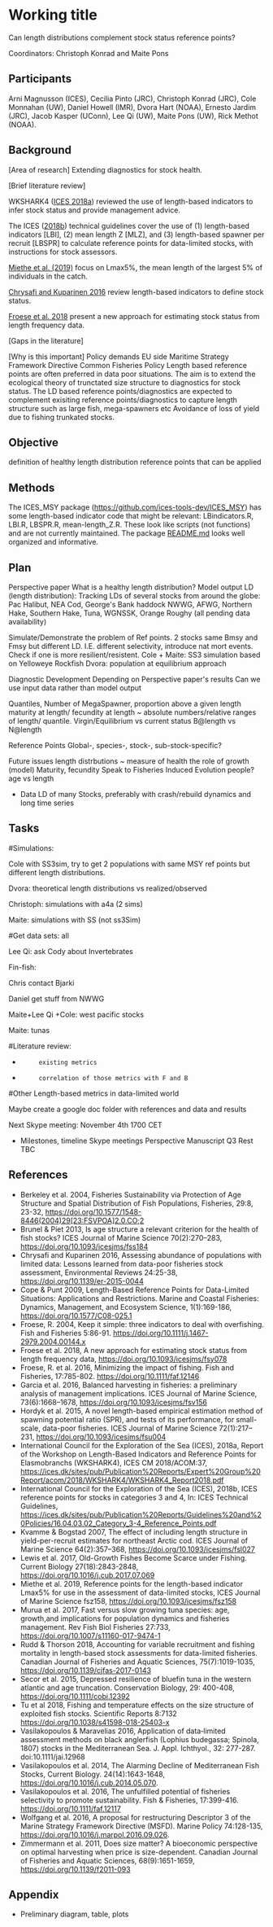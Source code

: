 # Working title
Can length distributions complement stock status reference points?

Coordinators: Christoph Konrad and Maite Pons

## Participants

Arni Magnusson (ICES),
Cecilia Pinto (JRC),
Christoph Konrad (JRC),
Cole Monnahan (UW),
Daniel Howell (IMR),
Dvora Hart (NOAA),
Ernesto Jardim (JRC),
Jacob Kasper (UConn),
Lee Qi (UW),
Maite Pons (UW),
Rick Methot (NOAA).


## Background

[Area of research]
Extending diagnostics for stock health.

[Brief literature review]

WKSHARK4 ([ICES 2018a](https://ices.dk/sites/pub/Publication%20Reports/Expert%20Group%20Report/acom/2018/WKSHARK4/WKSHARK4_Report2018.pdf)) reviewed the use of length-based indicators to infer stock status and provide management advice.

The ICES ([2018b](https://ices.dk/sites/pub/Publication%20Reports/Guidelines%20and%20Policies/16.04.03.02_Category_3-4_Reference_Points.pdf)) technical guidelines cover the use of (1) length-based indicators [LBI], (2) mean length Z [MLZ], and (3) length-based spawner per recruit [LBSPR] to calculate reference points for data-limited stocks, with instructions for stock assessors.

[Miethe et al. (2019)](https://doi.org/10.1093/icesjms/fsz158) focus on Lmax5%, the mean length of the largest 5% of individuals in the catch.

[Chrysafi and Kuparinen 2016](https://doi.org/10.1139/er-2015-0044) review length-based indicators to define stock status.

[Froese et al. 2018](https://doi.org/10.1093/icesjms/fsy078) present a new approach for estimating stock status from length frequency data.

[Gaps in the literature]

[Why is this important]
Policy demands EU side
 Maritime Strategy Framework Directive
 Common Fisheries Policy
Length based reference points are often preferred in data poor situations.
The aim is to extend the ecological theory of trunctated size structure to diagnostics for stock status. The LD based reference points/diagnostics are expected to complement exisiting reference points/diagnostics to capture length structure such as large fish, mega-spawners etc
Avoidance of loss of yield due to fishing trunkated stocks.


## Objective
definition of healthy length distribution
reference points that can be applied

## Methods
The ICES_MSY package (https://github.com/ices-tools-dev/ICES_MSY) has some length-based indicator code that might be relevant: LBindicators.R, LBI.R, LBSPR.R, mean-length_Z.R. These look like scripts (not functions) and are not currently maintained. The package [README.md](https://github.com/ices-tools-dev/ICES_MSY/blob/master/README.md) looks well organized and informative.

## Plan
Perspective paper
  What is a healthy length distribution?
       Model output LD (length distribution):
            Tracking LDs of several stocks from around the globe:
                        Pac Halibut, NEA Cod, George's Bank haddock
                        NWWG, AFWG, Northern Hake, Southern Hake,
                        Tuna, WGNSSK, Orange Roughy 
                        (all pending data availability)


  Simulate/Demonstrate the problem of Ref points.
      2 stocks same Bmsy and Fmsy but different LD. I.E. different selectivity, introduce nat mort events. Check if one is more resilient/resistent. 
      Cole + Maite: SS3 simulation based on Yelloweye Rockfish
      Dvora: population at equilibrium approach


                
Diagnostic Development
  Depending on Perspective paper's results
  Can we use input data rather than model output

  Quantiles, Number of MegaSpawner, proportion above a given length                    maturity at length/ fecundity at length ~ absolute numbers/relative            ranges of length/ quantile.
  Virgin/Equilibrium vs current status
  B@length vs N@length

Reference Points
  Global-, species-, stock-, sub-stock-specific?
            
Future issues
  length distrbutions ~ measure of health
  the role of growth (model) 
  Maturity, fecundity
  Speak to Fisheries Induced Evolution people?
  age vs length

* Data
  LD of many Stocks, preferably with crash/rebuild dynamics and long time series 


## Tasks
#Simulations:

Cole with SS3sim, try to get 2 populations with same MSY ref points but different length distributions.

Dvora: theoretical length distributions vs realized/observed

Christoph: simulations with a4a (2 sims)

Maite: simulations with SS (not ss3Sim)

#Get data sets: all

Lee Qi: ask Cody about Invertebrates

Fin-fish:

Chris contact Bjarki

Daniel get stuff from NWWG

Maite+Lee Qi +Cole: west pacific stocks

Maite: tunas

#Literature review:

-          existing metrics

-          correlation of those metrics with F and B

#Other
Length-based metrics in data-limited world

Maybe create a google doc folder with references and data and results

Next Skype meeting: November 4th 1700 CET
* Milestones, timeline
  Skype meetings
  Perspective Manuscript Q3
  Rest TBC
  
## References

* Berkeley et al. 2004, Fisheries Sustainability via Protection of Age Structure and Spatial Distribution of Fish Populations, Fisheries, 29:8, 23-32, https://doi.org/10.1577/1548-8446(2004)29[23:FSVPOA]2.0.CO;2 
* Brunel & Piet 2013, Is age structure a relevant criterion for the health of fish stocks? ICES Journal of Marine Science 70(2):270–283, https://doi.org/10.1093/icesjms/fss184
* Chrysafi and Kuparinen 2016, Assessing abundance of populations with limited data: Lessons learned from data-poor fisheries stock assessment, Environmental Reviews 24:25-38, https://doi.org/10.1139/er-2015-0044
* Cope & Punt 2009, Length-Based Reference Points for Data-Limited Situations: Applications and Restrictions. Marine and Coastal Fisheries: Dynamics, Management, and Ecosystem Science, 1(1):169-186, https://doi.org/10.1577/C08-025.1
* Froese, R. 2004, Keep it simple: three indicators to deal with overfishing. Fish and Fisheries 5:86-91.  https://doi.org/10.1111/j.1467-2979.2004.00144.x
* Froese et al. 2018, A new approach for estimating stock status from length frequency data, https://doi.org/10.1093/icesjms/fsy078
* Froese, R. et al. 2016, Minimizing the impact of fishing. Fish and Fisheries, 17:785-802. https://doi.org/10.1111/faf.12146
* Garcia et al. 2016, Balanced harvesting in fisheries: a preliminary analysis of management implications. ICES Journal of Marine Science, 73(6):1668–1678, https://doi.org/10.1093/icesjms/fsv156
* Hordyk et al. 2015, A novel length-based empirical estimation method of spawning potential ratio (SPR), and tests of its performance, for small-scale, data-poor fisheries. ICES Journal of Marine Science 72(1):217–231, https://doi.org/10.1093/icesjms/fsu004
* International Council for the Exploration of the Sea (ICES), 2018a, Report of the Workshop on Length-Based Indicators and Reference Points for Elasmobranchs (WKSHARK4), ICES CM 2018/ACOM:37, https://ices.dk/sites/pub/Publication%20Reports/Expert%20Group%20Report/acom/2018/WKSHARK4/WKSHARK4_Report2018.pdf
* International Council for the Exploration of the Sea (ICES), 2018b, ICES reference points for stocks in categories 3 and 4, In: ICES Technical Guidelines, https://ices.dk/sites/pub/Publication%20Reports/Guidelines%20and%20Policies/16.04.03.02_Category_3-4_Reference_Points.pdf
* Kvamme & Bogstad 2007, The effect of including length structure in yield-per-recruit estimates for northeast Arctic cod. ICES Journal of Marine Science 64(2):357–368, https://doi.org/10.1093/icesjms/fsl027
* Lewis et al. 2017, Old-Growth Fishes Become Scarce under Fishing. Current Biology 27(18):2843-2848, https://doi.org/10.1016/j.cub.2017.07.069
* Miethe et al. 2019, Reference points for the length-based indicator Lmax5% for use in the assessment of data-limited stocks, ICES Journal of Marine Science fsz158, https://doi.org/10.1093/icesjms/fsz158
* Murua et al. 2017, Fast versus slow growing tuna species: age, growth,and implications for population dynamics and fisheries management. Rev Fish Biol Fisheries 27:733, https://doi.org/10.1007/s11160-017-9474-1
* Rudd & Thorson 2018, Accounting for variable recruitment and fishing mortality in length-based stock assessments for data-limited fisheries. Canadian Journal of Fisheries and Aquatic Sciences, 75(7):1019-1035, https://doi.org/10.1139/cjfas-2017-0143
* Secor et al. 2015, Depressed resilience of bluefin tuna in the western atlantic and age truncation. Conservation Biology, 29: 400-408, https://doi.org/10.1111/cobi.12392
* Tu et al 2018, Fishing and temperature effects on the size structure of exploited fish stocks. Scientific Reports 8:7132  https://doi.org/10.1038/s41598-018-25403-x
* Vasilakopoulos & Maravelias 2016, Application of data‐limited assessment methods on black anglerfish (Lophius budegassa; Spinola, 1807) stocks in the Mediterranean Sea. J. Appl. Ichthyol., 32: 277-287. doi:10.1111/jai.12968
* Vasilakopoulos et al. 2014, The Alarming Decline of Mediterranean Fish Stocks, Current Biology. 24(14):1643-1648, https://doi.org/10.1016/j.cub.2014.05.070.
* Vasilakopoulos et al. 2016, The unfulfilled potential of fisheries selectivity to promote sustainability. Fish & Fisheries, 17:399-416.  https://doi.org/10.1111/faf.12117
* Wolfgang et al. 2016, A proposal for restructuring Descriptor 3 of the Marine Strategy Framework Directive (MSFD). Marine Policy 74:128-135, https://doi.org/10.1016/j.marpol.2016.09.026.
* Zimmermann et al. 2011, Does size matter? A bioeconomic perspective on optimal harvesting when price is size-dependent. Canadian Journal of Fisheries and Aquatic Sciences, 68(9):1651-1659, https://doi.org/10.1139/f2011-093


## Appendix

* Preliminary diagram, table, plots
